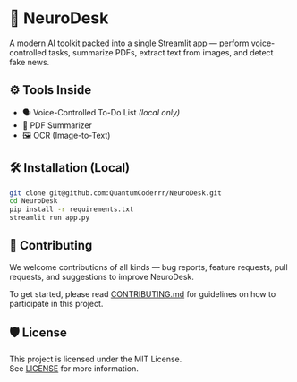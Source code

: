 # 🧠 NeuroDesk

A modern AI toolkit packed into a single Streamlit app — perform voice-controlled tasks, summarize PDFs, extract text from images, and detect fake news.

## ⚙️ Tools Inside

- 🗣️ Voice-Controlled To-Do List *(local only)*
- 📄 PDF Summarizer
- 🖼 OCR (Image-to-Text)

## 🛠 Installation (Local)

```bash
git clone git@github.com:QuantumCoderrr/NeuroDesk.git
cd NeuroDesk
pip install -r requirements.txt
streamlit run app.py
```

## 🤝 Contributing

We welcome contributions of all kinds — bug reports, feature requests, pull requests, and suggestions to improve NeuroDesk.

To get started, please read [CONTRIBUTING.md](CONTRIBUTING.md) for guidelines on how to participate in this project.


## 🛡 License

This project is licensed under the MIT License.  
See [LICENSE](LICENSE) for more information.
